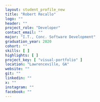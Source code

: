 ```yaml
---
layout: student_profile_new
title: "Robert Recallo"
logo: ""
header: ""
project_role: "Developer"
contact_email: ""
major: "I.T., Conc. Software Development"
graduation_year: 2020
cohort: ""
skills: [ ]
highlights: [ ]
project_key: [ "visual-portfolio" ]
location: "Lawrenceville, GA"
website: ""
git: ""
linkedin: ""
x: ""
instagram: ""
facebook: ""
---
```

